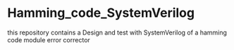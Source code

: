 # Hamming_code_SystemVerilog
this repository contains a Design and test with SystemVerilog of a hamming code module error corrector
